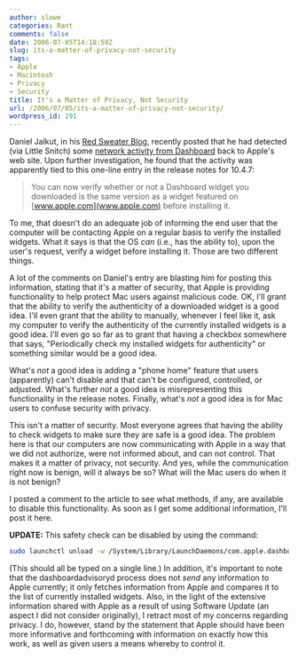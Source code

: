 ```yaml
---
author: slowe
categories: Rant
comments: false
date: 2006-07-05T14:18:59Z
slug: its-a-matter-of-privacy-not-security
tags:
- Apple
- Macintosh
- Privacy
- Security
title: It's a Matter of Privacy, Not Security
url: /2006/07/05/its-a-matter-of-privacy-not-security/
wordpress_id: 291
---
```


Daniel Jalkut, in his [Red Sweater Blog](http://www.red-sweater.com/blog/), recently posted that he had detected (via Little Snitch) some [network activity from Dashboard](http://www.red-sweater.com/blog/153/apple-phones-home-too) back to Apple's web site. Upon further investigation, he found that the activity was apparently tied to this one-line entry in the release notes for 10.4.7:

>You can now verify whether or not a Dashboard widget you downloaded is the same version as a widget featured on [www.apple.com](www.apple.com) before installing it.

To me, that doesn't do an adequate job of informing the end user that the computer will be contacting Apple on a regular basis to verify the installed widgets. What it says is that the OS _can_ (i.e., has the ability to), upon the user's request, verify a widget before installing it. Those are two different things.

A lot of the comments on Daniel's entry are blasting him for posting this information, stating that it's a matter of security, that Apple is providing functionality to help protect Mac users against malicious code. OK, I'll grant that the ability to verify the authenticity of a downloaded widget is a good idea. I'll even grant that the ability to manually, whenever I feel like it, ask my computer to verify the authenticity of the currently installed widgets is a good idea. I'll even go so far as to grant that having a checkbox somewhere that says, "Periodically check my installed widgets for authenticity" or something similar would be a good idea.

What's _not_ a good idea is adding a "phone home" feature that users (apparently) can't disable and that can't be configured, controlled, or adjusted. What's further _not_ a good idea is misrepresenting this functionality in the release notes. Finally, what's _not_ a good idea is for Mac users to confuse security with privacy.

This isn't a matter of security. Most everyone agrees that having the ability to check widgets to make sure they are safe is a good idea. The problem here is that our computers are now communicating with Apple in a way that we did not authorize, were not informed about, and can not control. That makes it a matter of privacy, not security. And yes, while the communication right now is benign, will it always be so? What will the Mac users do when it is not benign?

I posted a comment to the article to see what methods, if any, are available to disable this functionality. As soon as I get some additional information, I'll post it here.

**UPDATE:** This safety check can be disabled by using the command:

```bash
sudo launchctl unload -w /System/Library/LaunchDaemons/com.apple.dashboard.advisory.fetch.plist
```

(This should all be typed on a single line.) In addition, it's important to note that the dashboardadvisoryd process does not _send_ any information to Apple currently; it only fetches information from Apple and compares it to the list of currently installed widgets. Also, in the light of the extensive information shared with Apple as a result of using Software Update (an aspect I did not consider originally), I retract most of my concerns regarding privacy. I do, however, stand by the statement that Apple should have been more informative and forthcoming with information on exactly how this work, as well as given users a means whereby to control it.
